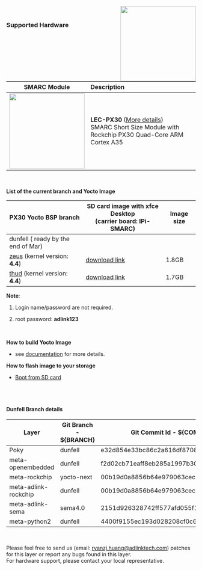 <img src="https://www.linaro.org/assets/images/projects/yocto-project.png" width="200" align="right">
<br>

### Supported Hardware


|                         SMARC Module                         | Description                                                  |
| :----------------------------------------------------------: | :----------------------------------------------------------- |
| <img src="https://cdn.adlinktech.com/webupd/products/images/1790/LEC-PX30_A2_F.jpg" width="200"/> | **LEC-PX30** ([More details](https://www.adlinktech.com/Products/Computer_on_Modules/SMARC/LEC-PX30?lang=en))  <br />     SMARC Short Size Module with Rockchip PX30 Quad-Core ARM Cortex A35<br /> |

<br />

**List of the current branch and Yocto Image**

| **PX30 Yocto BSP branch**                                    | **SD card image with xfce Desktop <br>(carrier board: IPi-SMARC)** | **Image size** |
| ------------------------------------------------------------ | ------------------------------------------------------------ | -------------- |
| dunfell ( ready by the end of Mar)                           |                                                              |                |
| [zeus](https://github.com/ADLINK/meta-adlink-rockchip/tree/zeus) (kernel version: **4.4**) | [download link](https://hq0epm0west0us0storage.blob.core.windows.net/public/SMARC%2FLEC-PX30%2FImages%2FYocto%2FLEC-PX30-IPi-SMARC_Yocto-Zeus-v1.4_SD_20200514.zip) | 1.8GB          |
| [thud](https://github.com/ADLINK/meta-adlink-rockchip/tree/thud) (kernel version: **4.4**) | [download link](https://hq0epm0west0us0storage.blob.core.windows.net/public/SMARC/LEC-PX30/Images/Yocto/LEC-PX30-IPi-SMARC_Yocto-thud-v1.0_SD_20200226.zip) | 1.7GB          |

**Note**: 

1. Login name/password are not required. 

2. root password: **adlink123**

<br>

**How to build Yocto Image**

* see [documentation](https://github.com/ADLINK/meta-adlink-rockchip/wiki/01.-Build-Yocto-Image-on-LEC-PX30-with-IPi-SMARC) for more details.

**How to flash image to your storage**

* [Boot from SD card](https://github.com/ADLINK/meta-adlink-rockchip/wiki/02.-How-to-flash-Image-into-SD-Card)

<br>

<br>


#### Dunfell Branch details

| **Layer**            | **Git Branch - ${BRANCH}** | **Git Commit Id - ${COMMIT_ID}**                 |
| -------------------- | -------------- | ---------------------------------------- |
| Poky                 | dunfell        | e32d854e33bc86c2a616df8708e021a098afcf73 |
| meta-openembedded    | dunfell        | f2d02cb71eaff8eb285a1997b30be52486c160ae |
| meta-rockchip        | yocto-next     | 00b19d0a8856b64e979063cec6385c100e427f20 |
| meta-adlink-rockchip | dunfell        | 00b19d0a8856b64e979063cec6385c100e427f20 |
| meta-adlink-sema     | sema4.0        | 2151d926328742ff577afd055f15be0a6397a644 |
| meta-python2         | dunfell        | 4400f9155ec193d028208cf0c66aeed2ba2b00ab |

 


<br>

Please feel free to send us (email: ryanzj.huang@adlinktech.com) patches for this layer or report any bugs found in this layer. 
<br> For hardware support, please contact your local representative.
